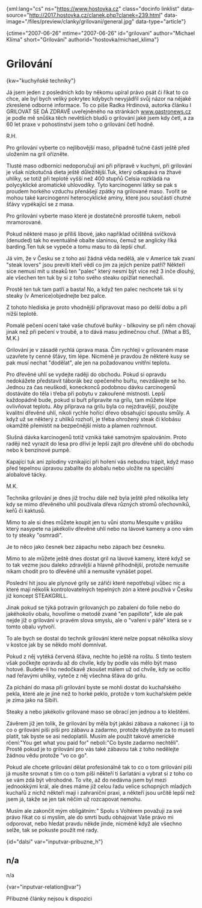 
{xml:lang="cs" ns="https://www.hostovka.cz" class="docinfo linklist" data-source="http://2017.hostovka.cz/clanek.php?clanek=239.html" data-image="/files/preview/clanky/grilovani/general.jpg" data-type="article"}

{ctime="2007-06-26" mtime="2007-06-26" id="grilovani" author="Michael Klíma" short="Grilování" authorid="hostovka/michael_klima"}

# Grilování

<!-- generated attribute kw by user_udpatekw.sh on 2020-05-12, do not edit -->

{kw="kuchyňské techniky"}

Já jsem jeden z posledních kdo by někomu upíral právo psát či říkat to co chce, ale byl bych veliký pokrytec kdybych nevyjádřil svůj názor na nějaké zkreslené odborné informace. To co píše Radka Hrdinová, autorka článku I GRILOVAT SE DÁ ZDRAVĚ uveřejněného na stránkách www.gastronews.cz je podle mě snůška těch nevětších bludů o grilování jaké jsem kdy četl, a za 60 let praxe v pohostinství jsem toho o grilování četl hodně.

R.H.

Pro grilování vyberte co nejlibovější maso, případně tučné části ještě před uložením na gril ořízněte.

Tlusté maso odborníci nedoporučují ani při přípravě v kuchyni, při grilování je však nízkotučná dieta ještě důležitější.Tuk, který odkapává na žhavé uhlíky, se totiž při teplotě vyšší než 400 stupňů Celsia rozkládá na polycyklické aromatické uhlovodíky. Tyto karcinogenní látky se pak s proudem horkého vzduchu přenášejí zpátky na grilované maso. Tvořit se mohou také karcinogenní heterocyklické aminy, které jsou součástí chutné šťávy vypékající se z masa.

Pro grilování vyberte maso které je dostatečně prorostlé tukem, neboli mramorované.

Pokud některé maso je příliš libové, jako například očištěná svíčková (denuded) tak ho eventuálně obalte slaninou, čemuž se anglicky říká barding.Ten tuk se vypeče a tomu masu to dá lepší chuť.

Já vím, že v Česku se z toho asi žádná věda nedělá, ale v Americe tak zvaní "steak lovers" jsou prevíti kteří vědí co jim za jejich peníze patří? Někteří sice nemusí mít u steaků ten "palec" který nesmí být více než 3 inče dlouhý, ale všechen ten tuk by si z toho svého steaku opižlat nenechali.

Prostě ten tuk tam patří a basta! No, a když ten palec nechcete tak si ty steaky (v Americe)objednejte bez palce.

Z tohoto hlediska je proto vhodnější připravovat maso po delší dobu a při nižší teplotě.

Pomalé pečení ocení také vaše chuťové buňky - bílkoviny se při něm chovají jinak než při pečení v troubě, a to dává masu jedinečnou chuť. (What a BS, M.K.)

Grilování je v zásadě rychlá úprava masa. Čím rychleji v grilovaném mase uzavřete ty cenné šťávy, tím lépe. Nicméně je pravdou že některé kusy se pak musí nechat "dodělat", ale jen na požadovanou vnitřní teplotu.

Pro dřevěné uhlí se vydejte raději do obchodu. Pokud si opravdu nedokážete představit táborák bez opečeného buřtu, nevzdávejte se ho. Jednou za čas neuškodí, koneckonců podobnou dávku carcinogenů dostáváte do těla i třeba při pobytu v zakouřené místnosti. Lepší každopádně bude, pokud si buřt připravíte na grilu, tam můžete lépe ovlivňovat teplotu. Aby příprava na grilu byla co nejzdravější, použijte kvalitní dřevěné uhlí, nikoli rychle hořící dřevo obsahující spoustu smůly. A když už se některý z uhlíků rozhoří, je třeba ohrožený steak či klobásu okamžitě přemístit na bezpečnější místo a plamen rozhrnout.

Slušná dávka karcinogenů totiž vzniká také samotným spalováním. Proto raději než vyrazit do lesa pro dříví je lepší zajít pro dřevěné uhlí do obchodu nebo k benzínové pumpě.

Kapající tuk ani zplodiny vznikající při hoření vás nebudou trápit, když maso před tepelnou úpravou zabalíte do alobalu nebo uložíte na speciální alobalové tácky.

M.K.

Technika grilování je dnes již trochu dále než byla ještě před několika lety kdy se mimo dřevěného uhlí používala dřeva různých stromů ořechovníků, keřů či kaktusů.

Mimo to ale si dnes můžete koupit jen tu vůni stomu Mesquite v prášku který nasypete na jakékoliv dřevěné uhlí nebo na lávové kameny a ono vám to ty steaky "osmradí".

Je to něco jako česnek bez zápachu nebo zápach bez česneku.

Mimo to ale můžete ještě dnes dostat gril na lávové kameny, které když se to tak vezme jsou daleko zdravější a hlavně příhodnější, protože nemusíte nikam chodit pro to dřevěné uhlí a nemusíte vynášet popel.

Poslední hit jsou ale plynové grily se zářiči které nepotřebují vůbec nic a které mají několik kontrolovatelných tepelných zón a které používá v Česku již koncept STEAKGRILL.

Jinak pokud se týká potravin grilovaných po zabalení do folie nebo do jakéhokoliv obalu, hovoříme o metodě zvané "en papillote", kde ale pak nejde jíž o grilování v pravém slova smyslu, ale o "vaření v páře" která se v tomto obalu vytvoří.

To ale bych se dostal do technik grilování které nelze popsat několika slovy v kostce jak by se někdo mohl domnívat.

Pokud z něj vytéká červená šťáva, nechte ho ještě na roštu. S tímto testem však počkejte opravdu až do chvíle, kdy by podle vás mělo být maso hotové. Budete-li ho nedočkavě zkoušet málem už od chvíle, kdy se ocitlo nad řeřavými uhlíky, vyteče z něj všechna šťáva do grilu.

Za píchání do masa při grilování byste se mohli dostat do kuchařského pekla, které ale je jiné než to horké peklo, protože v tom kuchařském pekle je zima jako na Sibíři.

Steaky a nebo jakékoliv grilované maso se obrací jen jednou a to kleštěmi.

Závěrem již jen tolik, že grilování by měla být jakási zábava a nakonec i já to co o grilování píši píši pro zábavu a zadarmo, protože kdybyste za to museli platit, tak byste se asi nedoplatili. Musím ale použít takové americké rčení:"You get what you paid for" neboli:"Co byste zadarmo nechtěli". Prostě pokud je to grilování pro vás také zábavou tak z toho nedělejte žádnou vědu protože "vo co go".

Pokud ale chcete grilování dělat profesionálně tak to co o tom grilování píši já musíte srovnat s tím co o tom píši někteří ti šarlatáni a vybrat si z toho co se vám zdá být věrohodné. To víte, až do nedávna jsem byl mezi jednookkými král, ale dnes máme již celou řadu velice schopných mladých kuchařů z nichž někteří mají i zahraniční praxi, a někteří jsou určitě lepší než jsem já, takže se jen tak něčím už rozcapovat nemohu.

Musím ale zakončit mým obligátním:" Spolu s Voltérem považuji za své právo říkat co si myslím, ale do smrti budu obhajovat Vaše právo mi odporovat, nebo hledat pravdu někde jinde, nicméně když ale všechno selže, tak se pokuste použít mé rady.

{id="dalsi" var="inputvar-pribuzne_h"}

## n/a

n/a

{var="inputvar-relation@var"}

Příbuzné články nejsou k dispozici

